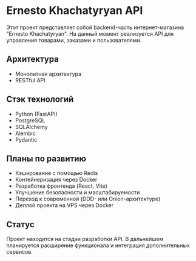 # Ernesto Khachatyryan API

Этот проект представляет собой backend-часть интернет-магазина "Ernesto Khachatyryan". На данный момент реализуется API для управления товарами, заказами и пользователями.

## Архитектура

- Монолитная архитектура
- RESTful API

## Стэк технологий

- Python (FastAPI)
- PostgreSQL
- SQLAlchemy
- Alembic
- Pydantic

## Планы по развитию

- Кэширование с помощью Redis
- Контейнеризация через Docker
- Разработка фронтенда (React, Vite)
- Улучшение безопасности и масштабируемости
- Переход к современной (DDD- или Onion-архитектуре)
- Деплой проекта на VPS через Docker

## Статус

Проект находится на стадии разработки API. В дальнейшем планируется расширение функционала и интеграция дополнительных сервисов.
